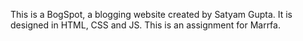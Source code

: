 This is a BogSpot, a blogging website created by Satyam Gupta. It is designed in HTML, CSS and JS. This is an assignment for Marrfa.
